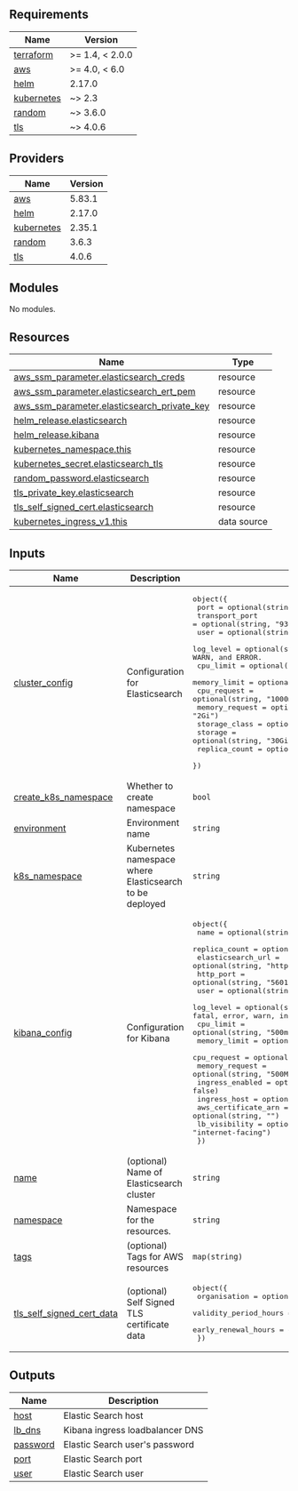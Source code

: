 <!-- BEGINNING OF PRE-COMMIT-TERRAFORM DOCS HOOK -->
## Requirements

| Name | Version |
|------|---------|
| <a name="requirement_terraform"></a> [terraform](#requirement\_terraform) | >= 1.4, < 2.0.0 |
| <a name="requirement_aws"></a> [aws](#requirement\_aws) | >= 4.0, < 6.0 |
| <a name="requirement_helm"></a> [helm](#requirement\_helm) | 2.17.0 |
| <a name="requirement_kubernetes"></a> [kubernetes](#requirement\_kubernetes) | ~> 2.3 |
| <a name="requirement_random"></a> [random](#requirement\_random) | ~> 3.6.0 |
| <a name="requirement_tls"></a> [tls](#requirement\_tls) | ~> 4.0.6 |

## Providers

| Name | Version |
|------|---------|
| <a name="provider_aws"></a> [aws](#provider\_aws) | 5.83.1 |
| <a name="provider_helm"></a> [helm](#provider\_helm) | 2.17.0 |
| <a name="provider_kubernetes"></a> [kubernetes](#provider\_kubernetes) | 2.35.1 |
| <a name="provider_random"></a> [random](#provider\_random) | 3.6.3 |
| <a name="provider_tls"></a> [tls](#provider\_tls) | 4.0.6 |

## Modules

No modules.

## Resources

| Name | Type |
|------|------|
| [aws_ssm_parameter.elasticsearch_creds](https://registry.terraform.io/providers/hashicorp/aws/latest/docs/resources/ssm_parameter) | resource |
| [aws_ssm_parameter.elasticsearch_ert_pem](https://registry.terraform.io/providers/hashicorp/aws/latest/docs/resources/ssm_parameter) | resource |
| [aws_ssm_parameter.elasticsearch_private_key](https://registry.terraform.io/providers/hashicorp/aws/latest/docs/resources/ssm_parameter) | resource |
| [helm_release.elasticsearch](https://registry.terraform.io/providers/hashicorp/helm/2.17.0/docs/resources/release) | resource |
| [helm_release.kibana](https://registry.terraform.io/providers/hashicorp/helm/2.17.0/docs/resources/release) | resource |
| [kubernetes_namespace.this](https://registry.terraform.io/providers/hashicorp/kubernetes/latest/docs/resources/namespace) | resource |
| [kubernetes_secret.elasticsearch_tls](https://registry.terraform.io/providers/hashicorp/kubernetes/latest/docs/resources/secret) | resource |
| [random_password.elasticsearch](https://registry.terraform.io/providers/hashicorp/random/latest/docs/resources/password) | resource |
| [tls_private_key.elasticsearch](https://registry.terraform.io/providers/hashicorp/tls/latest/docs/resources/private_key) | resource |
| [tls_self_signed_cert.elasticsearch](https://registry.terraform.io/providers/hashicorp/tls/latest/docs/resources/self_signed_cert) | resource |
| [kubernetes_ingress_v1.this](https://registry.terraform.io/providers/hashicorp/kubernetes/latest/docs/data-sources/ingress_v1) | data source |

## Inputs

| Name | Description | Type | Default | Required |
|------|-------------|------|---------|:--------:|
| <a name="input_cluster_config"></a> [cluster\_config](#input\_cluster\_config) | Configuration for Elasticsearch | <pre>object({<br>    port           = optional(string, "9200")<br>    transport_port = optional(string, "9300")<br>    user           = optional(string, "elastic")<br>    log_level      = optional(string, "INFO") // values include DEBUG, INFO, WARN, and ERROR.<br>    cpu_limit      = optional(string, "2000m")<br>    memory_limit   = optional(string, "4Gi")<br>    cpu_request    = optional(string, "1000m")<br>    memory_request = optional(string, "2Gi")<br>    storage_class  = optional(string, "gp2")<br>    storage        = optional(string, "30Gi")<br>    replica_count  = optional(string, 3)<br>  })</pre> | n/a | yes |
| <a name="input_create_k8s_namespace"></a> [create\_k8s\_namespace](#input\_create\_k8s\_namespace) | Whether to create namespace | `bool` | `true` | no |
| <a name="input_environment"></a> [environment](#input\_environment) | Environment name | `string` | n/a | yes |
| <a name="input_k8s_namespace"></a> [k8s\_namespace](#input\_k8s\_namespace) | Kubernetes namespace where Elasticsearch to be deployed | `string` | n/a | yes |
| <a name="input_kibana_config"></a> [kibana\_config](#input\_kibana\_config) | Configuration for Kibana | <pre>object({<br>    name                = optional(string, "kibana")<br>    replica_count       = optional(string, 3)<br>    elasticsearch_url   = optional(string, "https://elasticsearch-master:9200")<br>    http_port           = optional(string, "5601")<br>    user                = optional(string, "elastic")<br>    log_level           = optional(string, "info") // values include Options are all, fatal, error, warn, info, debug, trace, off<br>    cpu_limit           = optional(string, "500m")<br>    memory_limit        = optional(string, "1Gi")<br>    cpu_request         = optional(string, "250m")<br>    memory_request      = optional(string, "500Mi")<br>    ingress_enabled     = optional(bool, false)<br>    ingress_host        = optional(string, "")<br>    aws_certificate_arn = optional(string, "")<br>    lb_visibility       = optional(string, "internet-facing")<br>  })</pre> | n/a | yes |
| <a name="input_name"></a> [name](#input\_name) | (optional) Name of Elasticsearch cluster | `string` | `"elasticsearch-master"` | no |
| <a name="input_namespace"></a> [namespace](#input\_namespace) | Namespace for the resources. | `string` | n/a | yes |
| <a name="input_tags"></a> [tags](#input\_tags) | (optional) Tags for AWS resources | `map(string)` | `{}` | no |
| <a name="input_tls_self_signed_cert_data"></a> [tls\_self\_signed\_cert\_data](#input\_tls\_self\_signed\_cert\_data) | (optional) Self Signed TLS certificate data | <pre>object({<br>    organisation          = optional(string, null)<br>    validity_period_hours = optional(number, 26280) # 3 years<br>    early_renewal_hours   = optional(number, 168)   # 1 week<br>  })</pre> | <pre>{<br>  "early_renewal_hours": 168,<br>  "organisation": null,<br>  "validity_period_hours": 26280<br>}</pre> | no |

## Outputs

| Name | Description |
|------|-------------|
| <a name="output_host"></a> [host](#output\_host) | Elastic Search host |
| <a name="output_lb_dns"></a> [lb\_dns](#output\_lb\_dns) | Kibana ingress loadbalancer DNS |
| <a name="output_password"></a> [password](#output\_password) | Elastic Search user's password |
| <a name="output_port"></a> [port](#output\_port) | Elastic Search port |
| <a name="output_user"></a> [user](#output\_user) | Elastic Search user |
<!-- END OF PRE-COMMIT-TERRAFORM DOCS HOOK -->
